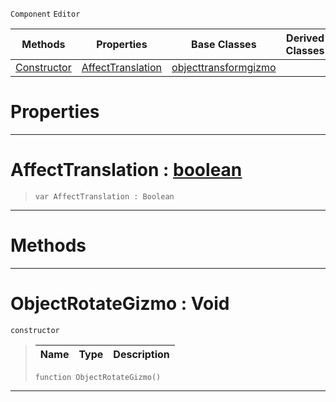  `Component` `Editor`



|Methods|Properties|Base Classes|Derived Classes|
|---|---|---|---|
|[ Constructor](objectrotategizmo.md#objectrotategizmo-void)|[ AffectTranslation](objectrotategizmo.md#affecttranslation-zilch-e)|[objecttransformgizmo](objecttransformgizmo.md)| |


 #  Properties


---  
 #  AffectTranslation : [boolean](../nada_base_types/boolean.md)

> 
> ```TS:Nada
> var AffectTranslation : Boolean


---  
 #  Methods


---  
 #  ObjectRotateGizmo : Void

 `constructor`

> 
> |Name|Type|Description|
> |---|---|---|
> ```TS:Nada
> function ObjectRotateGizmo()
> ``` 


---  
 

 